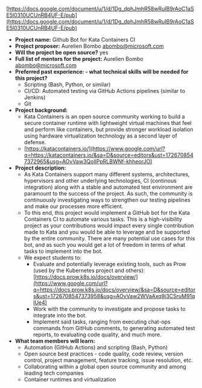 

[https://docs.google.com/document/u/1/d/1Dg_dphJmhR58wRuIB9rAoC1aSE5l0310UCUnRB4UF-E/pub](https://docs.google.com/document/u/1/d/1Dg_dphJmhR58wRuIB9rAoC1aSE5l0310UCUnRB4UF-E/pub)

* **Project name:** Github Bot for Kata Containers CI
* **Project proposer:** Aurelien Bombo <abombo@microsoft.com>
* **Will the project be open source?** yes
* **Full list of mentors for the project:** Aurelien Bombo <abombo@microsoft.com>
* **Preferred past experience: - what technical skills will be needed for this project?**
  * Scripting (Bash, Python, or similar)
  * CI/CD: Automated testing via GitHub Actions pipelines (similar to Jenkins)
  * Git
* **Project background:**
  * Kata Containers is an open source community working to build a secure
    container runtime with lightweight virtual machines that feel and
    perform like containers, but provide stronger workload isolation using
    hardware virtualization technology as a second layer of defense.
  * [https://katacontainers.io/](https://www.google.com/url?q=https://katacontainers.io/&sa=D&source=editors&ust=1726708547372965&usg=AOvVaw3QolIPpRLBWNf-khheorJO)
* **Project description:**
  * As Kata Containers support many different systems, architectures,
    hypervisors and other underlying technologies, CI (continous
    integration) along with a stable and automated test environment are
    paramount to the success of the project. As such, the community is
    continuously investigating ways to strengthen our testing pipelines and
    make our processes more efficient.
  * To this end, this project would implement a GitHub bot for the Kata
    Containers CI to automate various tasks. This is a high-visibility
    project as your contributions would impact every single contribution
    made to Kata and you would be able to leverage and be supported by the
    entire community. There are many potential use cases for this bot, and
    as such you would get a lot of freedom in terms of what tasks to
    implement into the bot.
  * We expect students to:
    * Evaluate and potentially leverage existing tools, such as Prow (used by the Kubernetes project and others): [https://docs.prow.k8s.io/docs/overview/](https://www.google.com/url?q=https://docs.prow.k8s.io/docs/overview/&sa=D&source=editors&ust=1726708547373958&usg=AOvVaw2WVaAxq9j3CSruM91qIUe4)
    * Work with the community to investigate and propose tasks to integrate into the bot.
    * Implement said tasks, ranging from executing chat-ops commands from GitHub
      comments, to generating automated test reports, to evaluating code
      quality, and much more.
* **What team members will learn:**
  * Automation (GitHub Actions) and scripting (Bash, Python)
  * Open source best practices - code quality, code review, version control,
    project management, feature tracking, issue resolution, etc.
  * Collaborating within a global open source community and among leading tech companies
  * Container runtimes and virtualization
